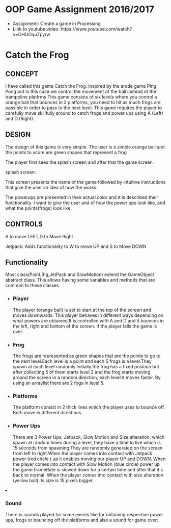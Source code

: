 <h1>OOP Game Assignment 2016/2017</h1>
<ul>
<li>Assignment: Create a game in Processing</li>
<li>Link to youtube video: https://www.youtube.com/watch?v=OHUOquZpyrw</li>
</ul>
<h1>Catch the Frog</h1>
<h2>CONCEPT</h2>
<p>I have called this game Catch the Frog. Inspired by the arcde game Ping Pong but in this case we control the movement of the ball instead of the trampoline platfrms
This game consists of six levels where you control a orange ball that bounces in 2 platforms, you need to hit as much frogs are possible in order to pass to the next level.
This game requires the player to carefully move skillfully around to catch frogs and power ups using A (Left) and D (Right).</p>

<h2>DESIGN</h2>
<p>The design of this game is very simple. The user is a simple orange ball and the points to score are green shapes that represent a frog</p>
<p>The player first sees the splash screen and after that the game screen.</p>
splash screen:
<p>This screen presents the name of the game followed by intuitive instructions that give the user an idea of how the works.</p>
<p>The powerups are presented in their actual color and it is described their functionality. I want to give the user and of how the power ups look like, and what the points(frogs) look like.</p>
<h2>CONTROLS</h2>
<p>A to move LEFT,D to Move Right</p>
Jetpack: Adds functionality to W to move UP and S to Move DOWN</p>
<h2>Functionality</h2>
<p>Most class(Point,Big,JetPack and SlowMotion) extend the GameObject abstract class. This allows having some variables and methods that are common to these classes </p>
<ul>
<li><h3>Player</h3></li>
<p>The player (orange ball) is set to start at the top of the screen and moves downwards. This player behaves in different ways depending on what powers are obtained.It is controlled with A and D and it bounces in the left, right and bottom of the screen. If the player falls the game is over.</p>

<li><h3>Frog</h3></li>
<p>The frogs are represented as green shapes that are the points to go to the next level.Each level is a point and each 5 frogs is a level.They spawn at each level randomly.Initially the frog has a fixed position but after collecting 5 of them starts level 2 and the frog starts moving around the screen in a random direction, each level it moves faster. By using an arraylist there are 2 fogs in level 5. </p>

<li><h3>Platforms</h3></li>
<p>The platform consist in 2 thick lines which the player uses to bounce off. Both move in different directions. </p>

<li><h3>Power Ups</h3></li>
<p>There are 3 Power Ups, Jetpack, Slow Motion and Size alteration, which spawn at random times during a level, they have a time to live which is 15 seconds from spawning.They are randomly generated on the screen from left to right.When the player comes into contact with Jetpack power (red circle ) up it enables moving our player UP and DOWN. When the player comes into contact with Slow Motion (blue circle) power up the game frameRate is slowed down for a certain time and after that it s back to normal. When the player comes into contact with size alteration (yellow ball) its size is 15 pixels bigger. </p>
</ul>

<li><h3>Sound</h3></li>
<p>There is sounds played for some events like for obtaining respective power ups, frogs or bouncing off the platforms and also a sound for game over; </p>
</ul>




